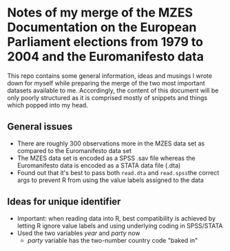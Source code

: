 # Notes of my merge of the MZES Documentation on the European Parliament elections from 1979 to 2004 and the Euromanifesto data
This repo contains some general information, ideas and musings I wrote down for myself while preparing the merge of the two most important datasets available to me.
Accordingly, the content of this document will be only poorly structured as it is comprised mostly of snippets and things which popped into my head.

## General issues
+ There are roughly 300 observations more in the MZES data set as compared to the Euromanifesto data set
+ The MZES data set is encoded as a SPSS .sav file whereas the Euromanifesto data is encoded as a STATA data file (.dta)
+ Found out that it's best to pass both `read.dta` and `read.spss`the correct args to prevent R from using the value labels assigned to the data

## Ideas for unique identifier
+ Important: when reading data into R, best compatibility is achieved by letting R ignore value labels and using underlying coding in SPSS/STATA
+ Used the two variables _year_ and _party_ now
  + _party_ variable has the two-number country code "baked in"
